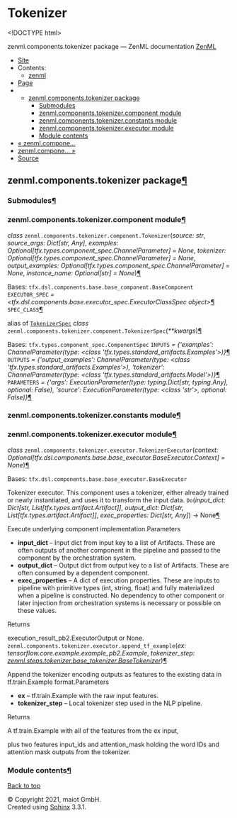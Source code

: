 # Tokenizer

&lt;!DOCTYPE html&gt;

zenml.components.tokenizer package — ZenML documentation  [ZenML](https://github.com/maiot-io/zenml/tree/e2cf3eb9599a3b31a4ee646048d90127dfdbb178/docs/sphinx_docs/_build/html/index.html)

*  [Site](https://github.com/maiot-io/zenml/tree/e2cf3eb9599a3b31a4ee646048d90127dfdbb178/docs/sphinx_docs/_build/html/index.html)
  * Contents:
    * [zenml](https://github.com/maiot-io/zenml/tree/e2cf3eb9599a3b31a4ee646048d90127dfdbb178/docs/sphinx_docs/_build/html/modules.html)
*  [Page](zenml.components.tokenizer.md)
  * * [zenml.components.tokenizer package](zenml.components.tokenizer.md)
      * [Submodules](zenml.components.tokenizer.md#submodules)
      * [zenml.components.tokenizer.component module](zenml.components.tokenizer.md#module-zenml.components.tokenizer.component)
      * [zenml.components.tokenizer.constants module](zenml.components.tokenizer.md#module-zenml.components.tokenizer.constants)
      * [zenml.components.tokenizer.executor module](zenml.components.tokenizer.md#module-zenml.components.tokenizer.executor)
      * [Module contents](zenml.components.tokenizer.md#module-zenml.components.tokenizer)
* [ « zenml.compone...](zenml.components.split_gen.md)
* [ zenml.compone... »](zenml.components.trainer.md)
*  [Source](https://github.com/maiot-io/zenml/tree/e2cf3eb9599a3b31a4ee646048d90127dfdbb178/docs/sphinx_docs/_build/html/_sources/zenml.components.tokenizer.rst.txt)

## zenml.components.tokenizer package[¶](zenml.components.tokenizer.md#zenml-components-tokenizer-package)

### Submodules[¶](zenml.components.tokenizer.md#submodules)

### zenml.components.tokenizer.component module[¶](zenml.components.tokenizer.md#module-zenml.components.tokenizer.component)

 _class_ `zenml.components.tokenizer.component.Tokenizer`\(_source: str_, _source\_args: Dict\[str, Any\]_, _examples: Optional\[tfx.types.component\_spec.ChannelParameter\] = None_, _tokenizer: Optional\[tfx.types.component\_spec.ChannelParameter\] = None_, _output\_examples: Optional\[tfx.types.component\_spec.ChannelParameter\] = None_, _instance\_name: Optional\[str\] = None_\)[¶](zenml.components.tokenizer.md#zenml.components.tokenizer.component.Tokenizer)

Bases: `tfx.dsl.components.base.base_component.BaseComponent` `EXECUTOR_SPEC` _= &lt;tfx.dsl.components.base.executor\_spec.ExecutorClassSpec object&gt;_[¶](zenml.components.tokenizer.md#zenml.components.tokenizer.component.Tokenizer.EXECUTOR_SPEC) `SPEC_CLASS`[¶](zenml.components.tokenizer.md#zenml.components.tokenizer.component.Tokenizer.SPEC_CLASS)

alias of [`TokenizerSpec`](zenml.components.tokenizer.md#zenml.components.tokenizer.component.TokenizerSpec) _class_ `zenml.components.tokenizer.component.TokenizerSpec`\(_\*\*kwargs_\)[¶](zenml.components.tokenizer.md#zenml.components.tokenizer.component.TokenizerSpec)

Bases: `tfx.types.component_spec.ComponentSpec` `INPUTS` _= {'examples': ChannelParameter\(type: &lt;class 'tfx.types.standard\_artifacts.Examples'&gt;\)}_[¶](zenml.components.tokenizer.md#zenml.components.tokenizer.component.TokenizerSpec.INPUTS) `OUTPUTS` _= {'output\_examples': ChannelParameter\(type: &lt;class 'tfx.types.standard\_artifacts.Examples'&gt;\), 'tokenizer': ChannelParameter\(type: &lt;class 'tfx.types.standard\_artifacts.Model'&gt;\)}_[¶](zenml.components.tokenizer.md#zenml.components.tokenizer.component.TokenizerSpec.OUTPUTS) `PARAMETERS` _= {'args': ExecutionParameter\(type: typing.Dict\[str, typing.Any\], optional: False\), 'source': ExecutionParameter\(type: &lt;class 'str'&gt;, optional: False\)}_[¶](zenml.components.tokenizer.md#zenml.components.tokenizer.component.TokenizerSpec.PARAMETERS)

### zenml.components.tokenizer.constants module[¶](zenml.components.tokenizer.md#module-zenml.components.tokenizer.constants)

### zenml.components.tokenizer.executor module[¶](zenml.components.tokenizer.md#module-zenml.components.tokenizer.executor)

 _class_ `zenml.components.tokenizer.executor.TokenizerExecutor`\(_context: Optional\[tfx.dsl.components.base.base\_executor.BaseExecutor.Context\] = None_\)[¶](zenml.components.tokenizer.md#zenml.components.tokenizer.executor.TokenizerExecutor)

Bases: `tfx.dsl.components.base.base_executor.BaseExecutor`

Tokenizer executor. This component uses a tokenizer, either already trained or newly instantiated, and uses it to transform the input data. `Do`\(_input\_dict: Dict\[str, List\[tfx.types.artifact.Artifact\]\]_, _output\_dict: Dict\[str, List\[tfx.types.artifact.Artifact\]\]_, _exec\_properties: Dict\[str, Any\]_\) → None[¶](zenml.components.tokenizer.md#zenml.components.tokenizer.executor.TokenizerExecutor.Do)

Execute underlying component implementation.Parameters

* **input\_dict** – Input dict from input key to a list of Artifacts. These are often outputs of another component in the pipeline and passed to the component by the orchestration system.
* **output\_dict** – Output dict from output key to a list of Artifacts. These are often consumed by a dependent component.
* **exec\_properties** – A dict of execution properties. These are inputs to pipeline with primitive types \(int, string, float\) and fully materialized when a pipeline is constructed. No dependency to other component or later injection from orchestration systems is necessary or possible on these values.

Returns

execution\_result\_pb2.ExecutorOutput or None. `zenml.components.tokenizer.executor.append_tf_example`\(_ex: tensorflow.core.example.example\_pb2.Example_, _tokenizer\_step:_ [_zenml.steps.tokenizer.base\_tokenizer.BaseTokenizer_](../zenml.steps/zenml.steps.tokenizer.md#zenml.steps.tokenizer.base_tokenizer.BaseTokenizer)\)[¶](zenml.components.tokenizer.md#zenml.components.tokenizer.executor.append_tf_example)

Append the tokenizer encoding outputs as features to the existing data in tf.train.Example format.Parameters

* **ex** – tf.train.Example with the raw input features.
* **tokenizer\_step** – Local tokenizer step used in the NLP pipeline.

Returns

A tf.train.Example with all of the features from the ex input,

plus two features input\_ids and attention\_mask holding the word IDs and attention mask outputs from the tokenizer.

### Module contents[¶](zenml.components.tokenizer.md#module-zenml.components.tokenizer)

 [Back to top](zenml.components.tokenizer.md)

 © Copyright 2021, maiot GmbH.  
 Created using [Sphinx](http://sphinx-doc.org/) 3.3.1.  



